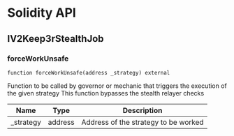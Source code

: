 # Solidity API

## IV2Keep3rStealthJob

### forceWorkUnsafe

```solidity
function forceWorkUnsafe(address _strategy) external
```

Function to be called by governor or mechanic that triggers the execution of the given strategy
This function bypasses the stealth relayer checks

| Name       | Type    | Description                          |
| ---------- | ------- | ------------------------------------ |
| \_strategy | address | Address of the strategy to be worked |
